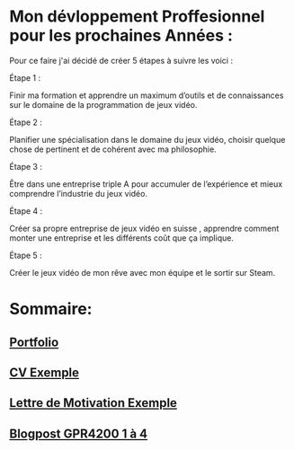 # Mon dévloppement Proffesionnel pour les prochaines Années :

Pour ce faire j'ai décidé de créer 5 étapes à suivre les voici :

Étape 1 :

Finir ma formation et apprendre un maximum d’outils et de connaissances sur le domaine de la programmation de jeux vidéo.

Étape 2 :

Planifier une spécialisation dans le domaine du jeux vidéo, choisir quelque chose de pertinent et de cohérent avec ma philosophie.

Étape 3 :

Être dans une entreprise triple A pour accumuler de l’expérience et mieux comprendre l’industrie du jeux vidéo.

Étape 4 :

Créer sa propre entreprise de jeux vidéo en suisse , apprendre comment monter une entreprise et les différents coût que ça implique.

Étape 5 : 

Créer le jeux vidéo de mon rêve avec mon équipe et le sortir sur Steam.



# Sommaire:

## [Portfolio](https://FlorianRossignol.github.io/Pages/BlogpostGPR4100.1)

## [CV Exemple](https://FlorianRossignol.github.io/Fichier/Cvexemple.pdf)

## [Lettre de Motivation Exemple](https://FlorianRossignol.github.io/Fichier/LM_exemple_florian_rossignol.pdf)

## [Blogpost GPR4200 1 à 4](https://FlorianRossignol.github.io/Pages/blogpost14)

